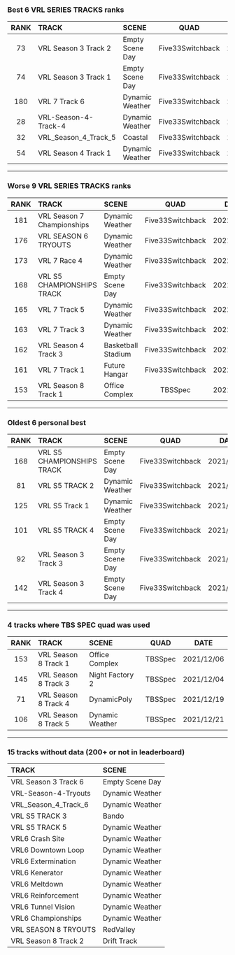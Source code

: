 ### Best 6 VRL SERIES TRACKS ranks
|RANK|TRACK|SCENE|QUAD|DATE|
|:---:|:---|:---|:---:|:---:|
|73|VRL Season 3 Track 2|Empty Scene Day|Five33Switchback|2022/02/28|
|74|VRL Season 3 Track 1|Empty Scene Day|Five33Switchback|2022/02/28|
|180|VRL 7 Track 6|Dynamic Weather|Five33Switchback|2022/02/28|
|28|VRL-Season-4-Track-4|Dynamic Weather|Five33Switchback|2022/02/28|
|32|VRL_Season_4_Track_5|Coastal|Five33Switchback|2021/05/24|
|54|VRL Season 4 Track 1|Dynamic Weather|Five33Switchback|2021/05/03|
---
### Worse 9 VRL SERIES TRACKS ranks
|RANK|TRACK|SCENE|QUAD|DATE|
|:---:|:---|:---|:---:|:---:|
|181|VRL Season 7 Championships|Dynamic Weather|Five33Switchback|2022/02/28|
|176|VRL SEASON 6 TRYOUTS|Dynamic Weather|Five33Switchback|2021/05/03|
|173|VRL 7 Race 4|Dynamic Weather|Five33Switchback|2022/02/02|
|168|VRL S5 CHAMPIONSHIPS TRACK|Empty Scene Day|Five33Switchback|2021/05/02|
|165|VRL 7 Track 5|Dynamic Weather|Five33Switchback|2022/02/28|
|163|VRL 7 Track 3|Dynamic Weather|Five33Switchback|2022/02/28|
|162|VRL Season 4 Track 3|Basketball Stadium|Five33Switchback|2021/05/03|
|161|VRL 7 Track 1|Future Hangar|Five33Switchback|2022/02/28|
|153|VRL Season 8 Track 1|Office Complex|TBSSpec|2021/12/06|
---
### Oldest 6 personal best
|RANK|TRACK|SCENE|QUAD|DATE|
|:---:|:---|:---|:---:|:---:|
|168|VRL S5 CHAMPIONSHIPS TRACK|Empty Scene Day|Five33Switchback|2021/05/02|
|81|VRL S5 TRACK 2|Dynamic Weather|Five33Switchback|2021/05/02|
|125|VRL S5 Track 1|Dynamic Weather|Five33Switchback|2021/05/03|
|101|VRL S5 TRACK 4|Empty Scene Day|Five33Switchback|2021/05/03|
|92|VRL Season 3 Track 3|Empty Scene Day|Five33Switchback|2021/05/03|
|142|VRL Season 3 Track 4|Empty Scene Day|Five33Switchback|2021/05/03|
---
### 4 tracks where TBS SPEC quad was used
|RANK|TRACK|SCENE|QUAD|DATE|
|:---:|:---|:---|:---:|:---:|
|153|VRL Season 8 Track 1|Office Complex|TBSSpec|2021/12/06|
|145|VRL Season 8 Track 3|Night Factory 2|TBSSpec|2021/12/04|
|71|VRL Season 8 Track 4|DynamicPoly|TBSSpec|2021/12/19|
|106|VRL Season 8 Track 5|Dynamic Weather|TBSSpec|2021/12/21|
---
### 15 tracks without data (200+ or not in leaderboard)
|TRACK|SCENE|
|:---|:---|
|VRL Season 3 Track 6|Empty Scene Day|
|VRL-Season-4-Tryouts|Dynamic Weather|
|VRL_Season_4_Track_6|Dynamic Weather|
|VRL S5 TRACK 3|Bando|
|VRL S5 TRACK 5|Dynamic Weather|
|VRL6 Crash Site|Dynamic Weather|
|VRL6 Downtown Loop|Dynamic Weather|
|VRL6 Extermination|Dynamic Weather|
|VRL6 Kenerator|Dynamic Weather|
|VRL6 Meltdown|Dynamic Weather|
|VRL6 Reinforcement|Dynamic Weather|
|VRL6 Tunnel Vision|Dynamic Weather|
|VRL6 Championships|Dynamic Weather|
|VRL SEASON 8 TRYOUTS|RedValley|
|VRL Season 8 Track 2|Drift Track|
